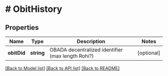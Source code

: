 # # ObitHistory

## Properties

Name | Type | Description | Notes
------------ | ------------- | ------------- | -------------
**obitDid** | **string** | OBADA decentralized identifier (max length Rohi?) | [optional] 

[[Back to Model list]](../../README.md#documentation-for-models) [[Back to API list]](../../README.md#documentation-for-api-endpoints) [[Back to README]](../../README.md)


